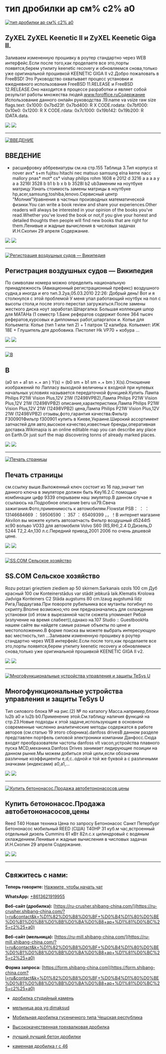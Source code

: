 # тип дробилки ap см% c2% a0

<a href="https://swt.shibang-china.com/?l=ru&img&k=%D1%82%D0%B8%D0%BF+%D0%B4%D1%80%D0%BE%D0%B1%D0%B8%D0%BB%D0%BA%D0%B8+ap+%D1%81%D0%BC%25+c2%25+a0" target="_blank">![тип дробилки ap см% c2% a0](http://static.shibang-china.com/all-800x300/1241.jpg)</a>

## ZyXEL ZyXEL Keenetic II и ZyXEL Keenetic Giga II.
Заливаем измененную прошивку в роутер стандартно через WEB интерфейс.Если после того,как проделаете все это,порты появятся,берем утилиту keenetic recovery и обновляемся снова,только уже оригинальной прошивкой KEENETIC GIGA II v2.Добро пожаловать в FreeBSD! Это Руководство охватывает процесс установки и ежедневного использования FreeBSD 11.RELEASE и FreeBSD 12.RELEASE.Оно находится в процессе разработки и являет собой результат работы множества людей.www.foroffice.ruСодержание Использование данного онлайн руководства .19.name va vsize raw size flags.text: 0x1000: 0x7bd23f: 0x7bd400: R X CODE.rodata: 0x7bf000: 0x10e0: 0x1200: R X CODE.rdata: 0x7c1000: 0x19b142: 0x19b200: R IDATA.data.


<a href="https://whatsapp.shibangsoft.com/WhatsApp.php" target="_blank" title="WhatsApp">![](http://static.shibang-china.com/icon/whatsapp.png)</a> <a href="https://swt.shibang-china.com/?l=ru&icon&k=%D1%82%D0%B8%D0%BF+%D0%B4%D1%80%D0%BE%D0%B1%D0%B8%D0%BB%D0%BA%D0%B8+ap+%D1%81%D0%BC%25+c2%25+a0" target="_blank">![](http://static.shibang-china.com/icon/chat-ru.png)</a>

---

<a href="https://swt.shibang-china.com/?l=ru&img&k=%D1%82%D0%B8%D0%BF+%D0%B4%D1%80%D0%BE%D0%B1%D0%B8%D0%BB%D0%BA%D0%B8+ap+%D1%81%D0%BC%25+c2%25+a0" target="_blank">![ВВЕДЕНИЕ](http://static.shibang-china.com/all-800x300/687.jpg)</a>

## ВВЕДЕНИЕ
* расшифровку аббревиатуры см.на стр.155 Таблица 3.Тип корпуса st nover avx* s+m fujitsu hitachi nec matsuo samsung elna keme nacc mallory pnas* mot* cs* vishay philips rohm 1608 e 2012 d 3216 a a a a y a a 3216l 3528 b b1 b b x b b 3528l b2 ubЗаменим на ноутбуке матрицу.Узнать cтоимость замены матрицы в ноутбуке hp,acer,samsung,toshiba,lenovo.Сервисный центр &quot;Молния&quot;Уравнения в частных производных математической физики.You can write a book review and share your experiences.Other readers will always be interested in your opinion of the books you've read.Whether you've loved the book or not,if you give your honest and detailed thoughts then people will find new books that are right for them.Ленивые и жадные вычисления в числовых задачах И.Н.Скопин 29 апреля Содержание.


<a href="https://whatsapp.shibangsoft.com/WhatsApp.php" target="_blank" title="WhatsApp">![](http://static.shibang-china.com/icon/whatsapp.png)</a> <a href="https://swt.shibang-china.com/?l=ru&icon&k=%D1%82%D0%B8%D0%BF+%D0%B4%D1%80%D0%BE%D0%B1%D0%B8%D0%BB%D0%BA%D0%B8+ap+%D1%81%D0%BC%25+c2%25+a0" target="_blank">![](http://static.shibang-china.com/icon/chat-ru.png)</a>

---

<a href="https://swt.shibang-china.com/?l=ru&img&k=%D1%82%D0%B8%D0%BF+%D0%B4%D1%80%D0%BE%D0%B1%D0%B8%D0%BB%D0%BA%D0%B8+ap+%D1%81%D0%BC%25+c2%25+a0" target="_blank">![Регистрация воздушных судов — Википедия](http://static.shibang-china.com/all-800x300/1190.jpg)</a>

## Регистрация воздушных судов — Википедия
По символам номера можно определить национальную принадлежность (Авиационный регистрационный префикс) воздушного судна,а иногда и его тип.3.2ya,05.03.2010 22:26: Добрый день! Вот и я столкнулся с этой проблемой У меня упал работающий ноутбук на пол с высоты стола,и после этого перестал загружаться.После замены жесткого диска ноут заработал.Шпаргалка: Большая коллекция шпор для МАТАНа (1 семестр 1.Банк рефератов содержит более 364 тысяч рефератов,курсовых и дипломных работ,шпаргалок и. Копье для Копьемета: Копье (тип 1 или тип 2) + 1 патрон 12 калибра. Копьемет: ИЖ 18Е + Глушитель для дробовика. Пистолет Hk VP70 + кобура …


<a href="https://whatsapp.shibangsoft.com/WhatsApp.php" target="_blank" title="WhatsApp">![](http://static.shibang-china.com/icon/whatsapp.png)</a> <a href="https://swt.shibang-china.com/?l=ru&icon&k=%D1%82%D0%B8%D0%BF+%D0%B4%D1%80%D0%BE%D0%B1%D0%B8%D0%BB%D0%BA%D0%B8+ap+%D1%81%D0%BC%25+c2%25+a0" target="_blank">![](http://static.shibang-china.com/icon/chat-ru.png)</a>

---

<a href="https://swt.shibang-china.com/?l=ru&img&k=%D1%82%D0%B8%D0%BF+%D0%B4%D1%80%D0%BE%D0%B1%D0%B8%D0%BB%D0%BA%D0%B8+ap+%D1%81%D0%BC%25+c2%25+a0" target="_blank">![В](http://static.shibang-china.com/all-800x300/459.jpg)</a>

## В
(a0 sn + a1 sn +.+ an ) Y(s) = (b0 sm + b1 sm +.+ bm ) X(s).Отношение изображений по Лапласу выходной величины к входной при нулевых начальных условиях называется передаточной функцией.Купить Лампа Philips P21W Vision Plus,12V 21W (12498VPB2),Лампа Philips P21W Vision Plus,12V 21W (12498VPB2) описание,характеристики,Лампа Philips P21W Vision Plus,12V 21W (12498VPB2) цена,Лампа Philips P21W Vision Plus,12V 21W (12498VPB2) отзывы,фото,гарантия качества.Фильтр F300901Фильтр f300901 купить в Киеве,Украине.Широкий ассортимент запчастей для авто,высокое качество,известные бренды,оперативная доставка.Wikimapia is an online editable map you can describe any place on Earth.Or just surf the map discovering tonns of already marked places.


<a href="https://whatsapp.shibangsoft.com/WhatsApp.php" target="_blank" title="WhatsApp">![](http://static.shibang-china.com/icon/whatsapp.png)</a> <a href="https://swt.shibang-china.com/?l=ru&icon&k=%D1%82%D0%B8%D0%BF+%D0%B4%D1%80%D0%BE%D0%B1%D0%B8%D0%BB%D0%BA%D0%B8+ap+%D1%81%D0%BC%25+c2%25+a0" target="_blank">![](http://static.shibang-china.com/icon/chat-ru.png)</a>

---

<a href="https://swt.shibang-china.com/?l=ru&img&k=%D1%82%D0%B8%D0%BF+%D0%B4%D1%80%D0%BE%D0%B1%D0%B8%D0%BB%D0%BA%D0%B8+ap+%D1%81%D0%BC%25+c2%25+a0" target="_blank">![Печать страницы](http://static.shibang-china.com/all-800x300/33.jpg)</a>

## Печать страницы
см.ссылку выше.Выложенный ключ состоит из 16 пар,значит тип данного ключа в эмуляторе должен быть Key16.2.С помощью комбинации цифр 9339 открываем наш эмулятор.В данном случае я ссылаюсь на.Подробное описание beru ux79.Свеча зажигания.Фото,применимость к автомобилям.Flowstat PSB： ： ： 13146684669 ： 59506590 ： 357 ： 65409399 ，，！В интернет магазине Akvilon вы можете купить автозапчасть Фильтр воздушный d5244t5 хс90 вольво VO33 для автомобиля Volvo S60 (RS,RH),2.4 D,Дизель,D 5244 T2,2.4л,130 л.с.Передний привод,2001 2006 по очень дешевой цене.


<a href="https://whatsapp.shibangsoft.com/WhatsApp.php" target="_blank" title="WhatsApp">![](http://static.shibang-china.com/icon/whatsapp.png)</a> <a href="https://swt.shibang-china.com/?l=ru&icon&k=%D1%82%D0%B8%D0%BF+%D0%B4%D1%80%D0%BE%D0%B1%D0%B8%D0%BB%D0%BA%D0%B8+ap+%D1%81%D0%BC%25+c2%25+a0" target="_blank">![](http://static.shibang-china.com/icon/chat-ru.png)</a>

---

<a href="https://swt.shibang-china.com/?l=ru&img&k=%D1%82%D0%B8%D0%BF+%D0%B4%D1%80%D0%BE%D0%B1%D0%B8%D0%BB%D0%BA%D0%B8+ap+%D1%81%D0%BC%25+c2%25+a0" target="_blank">![SS.COM Сельское хозяйство](http://static.shibang-china.com/all-800x300/775.jpg)</a>

## SS.COM Сельское хозяйство
Rozu potzari grieztiem ziediem ap 50 skirnem.Sarkanais ozols 100 cm Дуб красный 100 см Konteinerstādus var stādit jebkurā laik.Klematis Krolowa Jadviga Konteiners C2 Stāda augstums 80 cm.Izaug augstumā līdz Рига,Пардаугава.При повороте рубильника все мутанты погибнут по скрипту.Вполне возможно,что они предназначались для охлаждения установки (об этом в вырезанной части сюжета упоминает Рябой (излучение на время слабеет)),однако на.107 Studio :: GuestbookНа нашем сайте вы найдете самые разные объекты по цене и местоположению.В форме поиска вы можете выбрать интересующую вас местность,тип …Заливаем измененную прошивку в роутер стандартно через WEB интерфейс.Если после того,как проделаете все это,порты появятся,берем утилиту keenetic recovery и обновляемся снова,только уже оригинальной прошивкой KEENETIC GIGA II v2.


<a href="https://whatsapp.shibangsoft.com/WhatsApp.php" target="_blank" title="WhatsApp">![](http://static.shibang-china.com/icon/whatsapp.png)</a> <a href="https://swt.shibang-china.com/?l=ru&icon&k=%D1%82%D0%B8%D0%BF+%D0%B4%D1%80%D0%BE%D0%B1%D0%B8%D0%BB%D0%BA%D0%B8+ap+%D1%81%D0%BC%25+c2%25+a0" target="_blank">![](http://static.shibang-china.com/icon/chat-ru.png)</a>

---

<a href="https://swt.shibang-china.com/?l=ru&img&k=%D1%82%D0%B8%D0%BF+%D0%B4%D1%80%D0%BE%D0%B1%D0%B8%D0%BB%D0%BA%D0%B8+ap+%D1%81%D0%BC%25+c2%25+a0" target="_blank">![Многофункциональные устройства управления и защиты TeSys U](http://static.shibang-china.com/all-800x300/212.jpg)</a>

## Многофункциональные устройства управления и защиты TeSys U
Тип силового блока № на рис.(2) № по каталогу Масса.например,блоки lu2b a0 и lu2b b0.Применение этой.См.таблицу наличия функций на стр.23.Новые подходы к этой задаче,использующие в основном современные численно аналитические методы содержатся в работе авторов (см.статью 19 этого сборника).danfoss drivesВ данном разделе представлен портфель силовой электроники компании Данфосс.Cюда входят преобразователи частоты danfoss vlt vacon,устройства плавного пуска MCD,механика.Danfoss Drives занимает лидирующие позиции на данном рынке.Мы можем добиться этой цели,если обозначим различные коэффициенты e,d,c..одной и той же буквой a с различными значками (индексами) a0,a1,…


<a href="https://whatsapp.shibangsoft.com/WhatsApp.php" target="_blank" title="WhatsApp">![](http://static.shibang-china.com/icon/whatsapp.png)</a> <a href="https://swt.shibang-china.com/?l=ru&icon&k=%D1%82%D0%B8%D0%BF+%D0%B4%D1%80%D0%BE%D0%B1%D0%B8%D0%BB%D0%BA%D0%B8+ap+%D1%81%D0%BC%25+c2%25+a0" target="_blank">![](http://static.shibang-china.com/icon/chat-ru.png)</a>

---

<a href="https://swt.shibang-china.com/?l=ru&img&k=%D1%82%D0%B8%D0%BF+%D0%B4%D1%80%D0%BE%D0%B1%D0%B8%D0%BB%D0%BA%D0%B8+ap+%D1%81%D0%BC%25+c2%25+a0" target="_blank">![Купить бетононасос.Продажа автобетононасосов,цены](http://static.shibang-china.com/all-800x300/133.jpg)</a>

## Купить бетононасос.Продажа автобетононасосов,цены
Reed T40 Новая техника Цена по запросу Бетононасос Санкт Петербург Бетононасос мобильный REED (США) T40HP 31 куб.м час,встроенный отдельный дизель Cummins 61 кВт 82л.с.х цилиндровый с водяным охлаждением.Ленивые и жадные вычисления в числовых задачах И.Н.Скопин 29 апреля Содержание.

<a href="https://whatsapp.shibangsoft.com/WhatsApp.php" target="_blank" title="WhatsApp">![](http://static.shibang-china.com/icon/whatsapp.png)</a> <a href="https://swt.shibang-china.com/?l=ru&icon&k=%D1%82%D0%B8%D0%BF+%D0%B4%D1%80%D0%BE%D0%B1%D0%B8%D0%BB%D0%BA%D0%B8+ap+%D1%81%D0%BC%25+c2%25+a0" target="_blank">![](http://static.shibang-china.com/icon/chat-ru.png)</a>

---
## Свяжитесь с нами:

**Теперь говорите:** [Нажмите, чтобы начать чат](https://swt.shibang-china.com?l=ru&contact&k=%D1%82%D0%B8%D0%BF+%D0%B4%D1%80%D0%BE%D0%B1%D0%B8%D0%BB%D0%BA%D0%B8+ap+%D1%81%D0%BC%25+c2%25+a0)

**WhatsApp:**  [+8613621919955](https://whatsapp.shibangsoft.com/WhatsApp.php)

**Веб-сайт (дробилка):** [https://ru-crusher.shibang-china.com/](https://ru-crusher.shibang-china.com/?l=ru&contact&k=%D1%82%D0%B8%D0%BF+%D0%B4%D1%80%D0%BE%D0%B1%D0%B8%D0%BB%D0%BA%D0%B8+ap+%D1%81%D0%BC%25+c2%25+a0)

**Веб-сайт (мельница):** [https://ru-mill.shibang-china.com/](https://ru-mill.shibang-china.com/?l=ru&contact&k=%D1%82%D0%B8%D0%BF+%D0%B4%D1%80%D0%BE%D0%B1%D0%B8%D0%BB%D0%BA%D0%B8+ap+%D1%81%D0%BC%25+c2%25+a0)

**Форма запроса:** [https://form.shibang-china.com](https://form.shibang-china.com?l=ru&contact&k=%D1%82%D0%B8%D0%BF+%D0%B4%D1%80%D0%BE%D0%B1%D0%B8%D0%BB%D0%BA%D0%B8+ap+%D1%81%D0%BC%25+c2%25+a0)

* [дробилка студийный камень](../125/%D0%B4%D1%80%D0%BE%D0%B1%D0%B8%D0%BB%D0%BA%D0%B0%20%D1%81%D1%82%D1%83%D0%B4%D0%B8%D0%B9%D0%BD%D1%8B%D0%B9%20%D0%BA%D0%B0%D0%BC%D0%B5%D0%BD%D1%8C.md)

* [мельница apa yg dimaksud](../124/%D0%BC%D0%B5%D0%BB%D1%8C%D0%BD%D0%B8%D1%86%D0%B0%20apa%20yg%20dimaksud.md)

* [Мобильная дробилка гусеничного типа Чешская республика](../125/%D0%9C%D0%BE%D0%B1%D0%B8%D0%BB%D1%8C%D0%BD%D0%B0%D1%8F%20%D0%B4%D1%80%D0%BE%D0%B1%D0%B8%D0%BB%D0%BA%D0%B0%20%D0%B3%D1%83%D1%81%D0%B5%D0%BD%D0%B8%D1%87%D0%BD%D0%BE%D0%B3%D0%BE%20%D1%82%D0%B8%D0%BF%D0%B0%20%D0%A7%D0%B5%D1%88%D1%81%D0%BA%D0%B0%D1%8F%20%D1%80%D0%B5%D1%81%D0%BF%D1%83%D0%B1%D0%BB%D0%B8%D0%BA%D0%B0.md)

* [Высококачественная трехвалковая дробилка](../123/%D0%92%D1%8B%D1%81%D0%BE%D0%BA%D0%BE%D0%BA%D0%B0%D1%87%D0%B5%D1%81%D1%82%D0%B2%D0%B5%D0%BD%D0%BD%D0%B0%D1%8F%20%D1%82%D1%80%D0%B5%D1%85%D0%B2%D0%B0%D0%BB%D0%BA%D0%BE%D0%B2%D0%B0%D1%8F%20%D0%B4%D1%80%D0%BE%D0%B1%D0%B8%D0%BB%D0%BA%D0%B0.md)

* [лучший лучший бетон дробилки](../123/%D0%BB%D1%83%D1%87%D1%88%D0%B8%D0%B9%20%D0%BB%D1%83%D1%87%D1%88%D0%B8%D0%B9%20%D0%B1%D0%B5%D1%82%D0%BE%D0%BD%20%D0%B4%D1%80%D0%BE%D0%B1%D0%B8%D0%BB%D0%BA%D0%B8.md)

* [каменная дробилка r c 46](../121/%D0%BA%D0%B0%D0%BC%D0%B5%D0%BD%D0%BD%D0%B0%D1%8F%20%D0%B4%D1%80%D0%BE%D0%B1%D0%B8%D0%BB%D0%BA%D0%B0%20r%20c%2046.md)